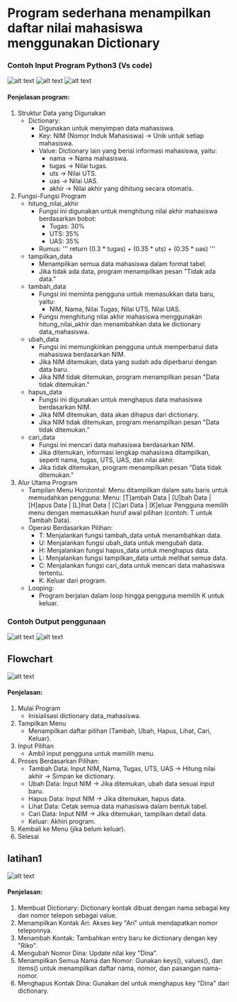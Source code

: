 # Program sederhana menampilkan daftar nilai mahasiswa menggunakan Dictionary
### Contoh Input Program Python3 (Vs code)

![alt text](image.png)
![alt text](image-1.png)
![alt text](image-2.png)

#### Penjelasan program:
1.	Struktur Data yang Digunakan
     *	Dictionary:
         -	Digunakan untuk menyimpan data mahasiswa.
         -	Key: NIM (Nomor Induk Mahasiswa) → Unik untuk setiap mahasiswa.
         -	Value: Dictionary lain yang berisi informasi mahasiswa, yaitu:
             - nama → Nama mahasiswa.
             - tugas → Nilai tugas.
             - uts → Nilai UTS.
             - uas → Nilai UAS.
             - akhir → Nilai akhir yang dihitung secara otomatis.
2.	Fungsi-Fungsi Program
     * hitung_nilai_akhir
         * Fungsi ini digunakan untuk menghitung nilai akhir mahasiswa berdasarkan bobot:
             -	Tugas: 30%
             -	UTS: 35%
             -	UAS: 35%
         * Rumus:
             '''
             return (0.3 * tugas) + (0.35 * uts) + (0.35 * uas)
             '''
     *	tampilkan_data
         -	Menampilkan semua data mahasiswa dalam format tabel.
         -	Jika tidak ada data, program menampilkan pesan "Tidak ada data."
     *	tambah_data
         -	Fungsi ini meminta pengguna untuk memasukkan data baru, yaitu:
             -	NIM, Nama, Nilai Tugas, Nilai UTS, Nilai UAS.
         -	Fungsi menghitung nilai akhir mahasiswa menggunakan hitung_nilai_akhir dan menambahkan data ke dictionary data_mahasiswa.
     *	ubah_data
         -	Fungsi ini memungkinkan pengguna untuk memperbarui data mahasiswa berdasarkan NIM.
         -	Jika NIM ditemukan, data yang sudah ada diperbarui dengan data baru.
         -	Jika NIM tidak ditemukan, program menampilkan pesan "Data tidak ditemukan."
     *	hapus_data
         -	Fungsi ini digunakan untuk menghapus data mahasiswa berdasarkan NIM.
         -	Jika NIM ditemukan, data akan dihapus dari dictionary.
         -	Jika NIM tidak ditemukan, program menampilkan pesan "Data tidak ditemukan."
     *	cari_data
         -	Fungsi ini mencari data mahasiswa berdasarkan NIM.
         -	Jika ditemukan, informasi lengkap mahasiswa ditampilkan, seperti nama, tugas, UTS, UAS, dan nilai akhir.
         -	Jika tidak ditemukan, program menampilkan pesan "Data tidak ditemukan."
3.	Alur Utama Program
     *	Tampilan Menu Horizontal: Menu ditampilkan dalam satu baris untuk memudahkan pengguna:
         Menu: [T]ambah Data  |  [U]bah Data  |  [H]apus Data  |  [L]ihat Data  |  [C]ari Data  |  [K]eluar
         Pengguna memilih menu dengan memasukkan huruf awal pilihan (contoh: T untuk Tambah Data).
     *	Operasi Berdasarkan Pilihan:
         -	T: Menjalankan fungsi tambah_data untuk menambahkan data.
         -	U: Menjalankan fungsi ubah_data untuk mengubah data.
         -	H: Menjalankan fungsi hapus_data untuk menghapus data.
         -	L: Menjalankan fungsi tampilkan_data untuk melihat semua data.
         -	C: Menjalankan fungsi cari_data untuk mencari data mahasiswa tertentu.
         -	K: Keluar dari program.
     *	Looping:
         -	Program berjalan dalam loop hingga pengguna memilih K untuk keluar.

### Contoh Output penggunaan

![alt text](image-3.png)
![alt text](image-4.png)

## Flowchart

![alt text](<Copy of Flowchart_20241118_094100_0000.png>)

#### Penjelasan:

1. Mulai Program
     - Inisialisasi dictionary data_mahasiswa.
2. Tampilkan Menu
     - Menampilkan daftar pilihan (Tambah, Ubah, Hapus, Lihat, Cari, Keluar).
3. Input Pilihan
     - Ambil input pengguna untuk memilih menu.
4. Proses Berdasarkan Pilihan:
     - Tambah Data: Input NIM, Nama, Tugas, UTS, UAS → Hitung nilai akhir → Simpan ke dictionary.
     - Ubah Data: Input NIM → Jika ditemukan, ubah data sesuai input baru.
     - Hapus Data: Input NIM → Jika ditemukan, hapus data.
     - Lihat Data: Cetak semua data mahasiswa dalam bentuk tabel.
     - Cari Data: Input NIM → Jika ditemukan, tampilkan detail data.
     - Keluar: Akhiri program.
5. Kembali ke Menu (jika belum keluar).
6. Selesai

## latihan1

![alt text](image-5.png)

#### Penjelasan:
1. Membuat Dictionary: Dictionary kontak dibuat dengan nama sebagai key dan nomor telepon sebagai value.
2. Menampilkan Kontak Ari: Akses key "Ari" untuk mendapatkan nomor teleponnya.
3. Menambah Kontak: Tambahkan entry baru ke dictionary dengan key "Riko".
4. Mengubah Nomor Dina: Update nilai key "Dina".
5. Menampilkan Semua Nama dan Nomor: Gunakan keys(), values(), dan items() untuk menampilkan daftar nama, nomor, dan pasangan nama-nomor.
6. Menghapus Kontak Dina: Gunakan del untuk menghapus key "Dina" dari dictionary.